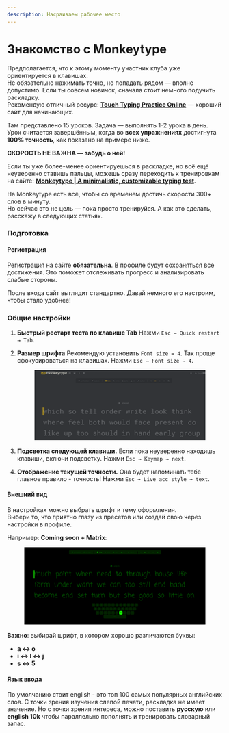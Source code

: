 ```yaml
---
description: Насраиваем рабочее место
---
```


# Знакомство с Monkeytype

Предполагается, что к этому моменту участник клуба уже ориентируется в клавишах.\
Не обязательно нажимать точно, но попадать рядом — вполне допустимо. Если ты совсем новичок, сначала стоит немного подучить раскладку.\
Рекомендую отличный ресурс: [**Touch Typing Practice Online**](https://www.typingstudy.com/) — хороший сайт для начинающих.

Там представлено 15 уроков. Задача — выполнять 1-2 урока в день. Урок считается завершённым, когда во **всех упражнениях** достигнута **100% точность**, как показано на примере ниже.

**СКОРОСТЬ НЕ ВАЖНА — забудь о ней!**

Если ты уже более-менее ориентируешься в раскладке, но всё ещё неуверенно ставишь пальцы, можешь сразу переходить к тренировкам на сайте: [**Monkeytype | A minimalistic, customizable typing test**](https://monkeytype.com/).

На Monkeytype есть всё, чтобы со временем достичь скорости 300+ слов в минуту.\
Но сейчас это не цель — пока просто тренируйся. А как это сделать, расскажу в следующих статьях.

### Подготовка

#### Регистрация

Регистрация на сайте **обязательна**. В профиле будут сохраняться все достижения. Это поможет отслеживать прогресс и анализировать слабые стороны.

После входа сайт выглядит стандартно. Давай немного его настроим, чтобы стало удобнее!

### Общие настройки

1. **Быстрый рестарт теста по клавише Tab** Нажми `Esc → Quick restart → Tab`.
2.  **Размер шрифта** Рекомендую установить `Font size = 4`. Так проще сфокусироваться на клавишах. Нажми `Esc → Font size → 4`.



    <figure><img src="https://github.com/Shinbatsu/The-typing/raw/master/img/a.png" alt=""><figcaption></figcaption></figure>
3. **Подсветка следующей клавиши.** Если пока неуверенно находишь клавиши, включи подсветку. Нажми `Esc → Keymap → next`.
4. **Отображение текущей точности.** Она будет напоминать тебе главное правило - точность! Нажми `Esc → Live acc style → text`.

#### Внешний вид

В настройках можно выбрать шрифт и тему оформления.\
Выбери то, что приятно глазу из пресетов или создай свою через настройки в профиле.

Например: **Coming soon + Matrix**:

<figure><img src="https://github.com/Shinbatsu/The-typing/raw/master/img/b.png" alt=""><figcaption></figcaption></figure>

**Важно**: выбирай шрифт, в котором хорошо различаются буквы:

* **a ↔ o**
* **i ↔ l ↔ j**
* **s ↔ 5**

#### Язык ввода

По умолчанию стоит english - это топ 100 самых популярных английских слов. С точки зрения изучения слепой печати, раскладка не имеет значение. Но с точки зрения интереса, можно поставить **русскую** или **english 10k** чтобы параллельно пополнять и тренировать  словарный запас.
